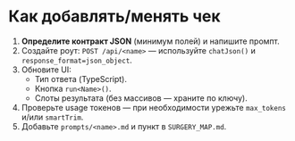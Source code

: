 # Как добавлять/менять чек

1. **Определите контракт JSON** (минимум полей) и напишите промпт.
2. Создайте роут: `POST /api/<name>` — используйте `chatJson()` и `response_format=json_object`.
3. Обновите UI:
   - Тип ответа (TypeScript).
   - Кнопка `run<Name>()`.
   - Слоты результата (без массивов — храните по ключу).
4. Проверьте usage токенов — при необходимости урежьте `max_tokens` и/или `smartTrim`.
5. Добавьте `prompts/<name>.md` и пункт в `SURGERY_MAP.md`.
